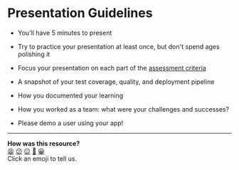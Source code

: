 # Presentation Guidelines

* You'll have 5 minutes to present

* Try to practice your presentation at least once, but don't spend ages polishing it

* Focus your presentation on each part of the [assessment criteria](https://github.com/makersacademy/course/blob/master/final_projects/project_criteria.md)

* A snapshot of your test coverage, quality, and deployment pipeline

* How you documented your learning

* How you worked as a team: what were your challenges and successes?

* Please demo a user using your app!

<!-- BEGIN GENERATED SECTION DO NOT EDIT -->

---

**How was this resource?**  
[😫](https://airtable.com/shrUJ3t7KLMqVRFKR?prefill_Repository=course&prefill_File=engineering_projects/presentation_guidelines.md&prefill_Sentiment=😫) [😕](https://airtable.com/shrUJ3t7KLMqVRFKR?prefill_Repository=course&prefill_File=engineering_projects/presentation_guidelines.md&prefill_Sentiment=😕) [😐](https://airtable.com/shrUJ3t7KLMqVRFKR?prefill_Repository=course&prefill_File=engineering_projects/presentation_guidelines.md&prefill_Sentiment=😐) [🙂](https://airtable.com/shrUJ3t7KLMqVRFKR?prefill_Repository=course&prefill_File=engineering_projects/presentation_guidelines.md&prefill_Sentiment=🙂) [😀](https://airtable.com/shrUJ3t7KLMqVRFKR?prefill_Repository=course&prefill_File=engineering_projects/presentation_guidelines.md&prefill_Sentiment=😀)  
Click an emoji to tell us.

<!-- END GENERATED SECTION DO NOT EDIT -->
